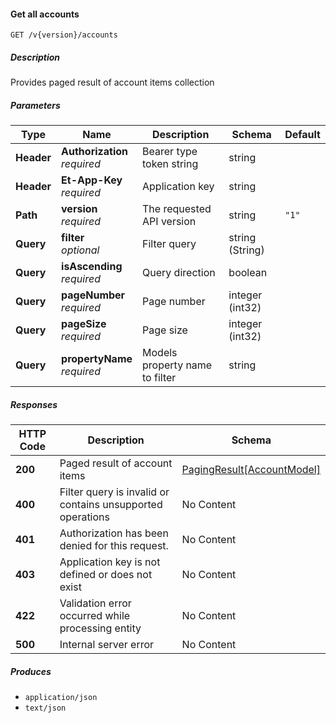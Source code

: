 
<a name="internalaccounts_getaccounts"></a>
#### Get all accounts
```
GET /v{version}/accounts
```


##### Description
Provides paged result of account items collection


##### Parameters

|Type|Name|Description|Schema|Default|
|---|---|---|---|---|
|**Header**|**Authorization**  <br>*required*|Bearer type token string|string||
|**Header**|**Et-App-Key**  <br>*required*|Application key|string||
|**Path**|**version**  <br>*required*|The requested API version|string|`"1"`|
|**Query**|**filter**  <br>*optional*|Filter query|string (String)||
|**Query**|**isAscending**  <br>*required*|Query direction|boolean||
|**Query**|**pageNumber**  <br>*required*|Page number|integer (int32)||
|**Query**|**pageSize**  <br>*required*|Page size|integer (int32)||
|**Query**|**propertyName**  <br>*required*|Models property name to filter|string||


##### Responses

|HTTP Code|Description|Schema|
|---|---|---|
|**200**|Paged result of account items|[PagingResult[AccountModel]](#pagingresult-accountmodel)|
|**400**|Filter query is invalid or contains unsupported operations|No Content|
|**401**|Authorization has been denied for this request.|No Content|
|**403**|Application key is not defined or does not exist|No Content|
|**422**|Validation error occurred while processing entity|No Content|
|**500**|Internal server error|No Content|


##### Produces

* `application/json`
* `text/json`



